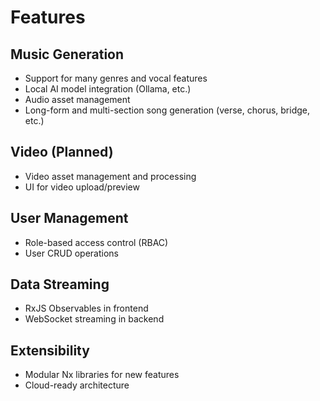 # Features


## Music Generation
- Support for many genres and vocal features
- Local AI model integration (Ollama, etc.)
- Audio asset management
- Long-form and multi-section song generation (verse, chorus, bridge, etc.)

## Video (Planned)
- Video asset management and processing
- UI for video upload/preview

## User Management
- Role-based access control (RBAC)
- User CRUD operations

## Data Streaming
- RxJS Observables in frontend
- WebSocket streaming in backend

## Extensibility
- Modular Nx libraries for new features
- Cloud-ready architecture